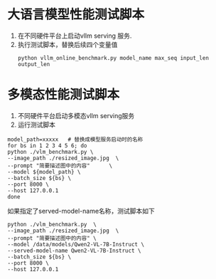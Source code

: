 # 大语言模型性能测试脚本
1. 在不同硬件平台上启动vllm serving 服务.
2. 执行测试脚本，替换后续四个变量值
   ```
   python vllm_online_benchmark.py model_name max_seq input_len output_len
   ```

# 多模态性能测试脚本
1. 不同硬件平台启动多模态vllm serving服务
2. 运行测试脚本
```
model_path=xxxxx   # 替换成模型服务启动时的名称
for bs in 1 2 3 4 5 6; do
python ./vlm_benchmark.py \
--image_path ./resized_image.jpg  \
--prompt "简要描述图中的内容"      \
--model ${model_path} \
--batch_size ${bs} \
--port 8000 \
--host 127.0.0.1
done
```
如果指定了served-model-name名称，测试脚本如下
```
python ./vlm_benchmark.py  \
--image_path ./resized_image.jpg  \
--prompt "简要描述图中的内容" \
--model /data/models/Qwen2-VL-7B-Instruct \
--served-model-name Qwen2-VL-7B-Instruct \
--batch_size ${bs} \
--port 8000 \
--host 127.0.0.1
```
